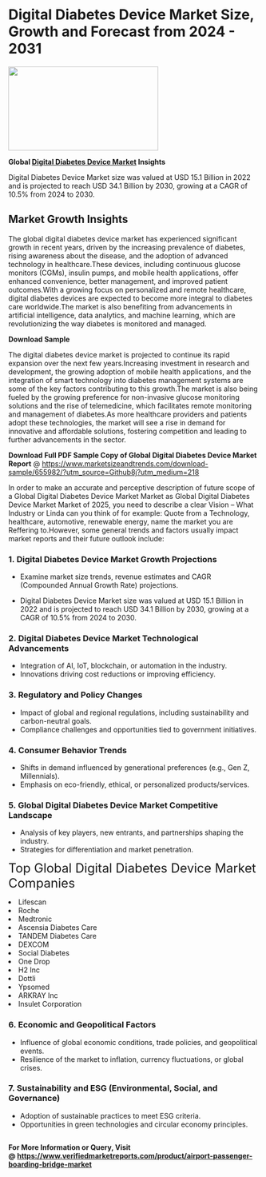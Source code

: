 <H1>Digital Diabetes Device Market Size, Growth and Forecast from 2024 - 2031</H1><img class="aligncenter size-medium wp-image-584254" src="https://thirdeyenews.in/wp-content/uploads/2024/09/Global-Market-Research-300x168.jpeg" alt="" width="300" height="168" /><p><strong>Global&nbsp;<a href="https://www.marketsizeandtrends.com/download-sample/655982/?utm_source=Github8j?utm_medium=218">Digital Diabetes Device Market</a> Insights</strong></p><p>Digital Diabetes Device Market size was valued at USD 15.1 Billion in 2022 and is projected to reach USD 34.1 Billion by 2030, growing at a CAGR of 10.5% from 2024 to 2030.</p><p><h2>Market Growth Insights</h2> <p>The global digital diabetes device market has experienced significant growth in recent years, driven by the increasing prevalence of diabetes, rising awareness about the disease, and the adoption of advanced technology in healthcare.These devices, including continuous glucose monitors (CGMs), insulin pumps, and mobile health applications, offer enhanced convenience, better management, and improved patient outcomes.With a growing focus on personalized and remote healthcare, digital diabetes devices are expected to become more integral to diabetes care worldwide.The market is also benefiting from advancements in artificial intelligence, data analytics, and machine learning, which are revolutionizing the way diabetes is monitored and managed.</p> <p><strong>Download Sample</strong></p> <p>The digital diabetes device market is projected to continue its rapid expansion over the next few years.Increasing investment in research and development, the growing adoption of mobile health applications, and the integration of smart technology into diabetes management systems are some of the key factors contributing to this growth.The market is also being fueled by the growing preference for non-invasive glucose monitoring solutions and the rise of telemedicine, which facilitates remote monitoring and management of diabetes.As more healthcare providers and patients adopt these technologies, the market will see a rise in demand for innovative and affordable solutions, fostering competition and leading to further advancements in the sector.</p> <p><span class=""><strong>Download Full PDF Sample Copy of Global Digital Diabetes Device Market Report</strong> @ <a href="https://www.marketsizeandtrends.com/download-sample/655982/?utm_source=Github8j?utm_medium=218" target="_blank">https://www.marketsizeandtrends.com/download-sample/655982/?utm_source=Github8j?utm_medium=218</a></span></p><p>In order to make an accurate and perceptive description of future scope of a Global&nbsp;Digital Diabetes Device Market Market as Global&nbsp;Digital Diabetes Device Market Market of 2025, you need to describe a clear Vision &ndash; What Industry or Linda can you think of for example: Quote from a Technology, healthcare, automotive, renewable energy, name the market you are Reffering to.However, some general trends and factors usually impact market reports and their future outlook include:</p><h3>1.&nbsp;<strong>Digital Diabetes Device Market Growth Projections</strong></h3><ul><li>Examine market size trends, revenue estimates and CAGR (Compounded Annual Growth Rate) projections.</li><li><p>Digital Diabetes Device Market size was valued at USD 15.1 Billion in 2022 and is projected to reach USD 34.1 Billion by 2030, growing at a CAGR of 10.5% from 2024 to 2030.</p></li></ul><h3>2.&nbsp;<strong>Digital Diabetes Device Market Technological Advancements</strong></h3><ul><li>Integration of AI, IoT, blockchain, or automation in the industry.</li><li>Innovations driving cost reductions or improving efficiency.</li></ul><h3>3.&nbsp;<strong>Regulatory and Policy Changes</strong></h3><ul><li>Impact of global and regional regulations, including sustainability and carbon-neutral goals.</li><li>Compliance challenges and opportunities tied to government initiatives.</li></ul><h3>4.&nbsp;<strong>Consumer Behavior Trends</strong></h3><ul><li>Shifts in demand influenced by generational preferences (e.g., Gen Z, Millennials).</li><li>Emphasis on eco-friendly, ethical, or personalized products/services.</li></ul><h3>5.&nbsp;<strong>Global Digital Diabetes Device Market Competitive Landscape</strong></h3><ul><li>Analysis of key players, new entrants, and partnerships shaping the industry.</li><li>Strategies for differentiation and market penetration.</li></ul><p data-pm-slice="1 1 []"><span style="color: inherit; font-family: inherit; font-size: 25px;">Top Global Digital Diabetes Device Market Companies</span></p><div class="" data-test-id=""><p><li>Lifescan</li><li> Roche</li><li> Medtronic</li><li> Ascensia Diabetes Care</li><li> TANDEM Diabetes Care</li><li> DEXCOM</li><li> Social Diabetes</li><li> One Drop</li><li> H2 Inc</li><li> Dottli</li><li> Ypsomed</li><li> ARKRAY Inc</li><li> Insulet Corporation</li></p></div><h3>6.&nbsp;<strong>Economic and Geopolitical Factors</strong></h3><ul><li>Influence of global economic conditions, trade policies, and geopolitical events.</li><li>Resilience of the market to inflation, currency fluctuations, or global crises.</li></ul><h3>7.&nbsp;<strong>Sustainability and ESG (Environmental, Social, and Governance)</strong></h3><ul><li>Adoption of sustainable practices to meet ESG criteria.</li><li>Opportunities in green technologies and circular economy principles.</li></ul><h2><strong style="font-size: 14px;">For More Information or Query, Visit @&nbsp;</strong><a style="background-color: #ffffff; font-size: 14px;" href="https://www.marketsizeandtrends.com/report/digital-diabetes-device-market/" target="_blank">https://www.verifiedmarketreports.com/product/airport-passenger-boarding-bridge-market</a></h2>